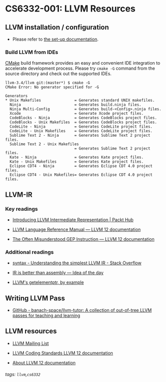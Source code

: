 # CS6332-001: LLVM Resources

## LLVM installation / configuration

* Please refer to [the set-up documentation][llvm-3.4-quick-guide].

### Build LLVM from IDEs

[CMake] build framework provides an easy and convenient IDE integration to accelerate development process. Please try `cmake -G` command from the source directory and check out the supported IDEs.


```bash!
llvm-3.4/llvm git:(master*) $ cmake -G
CMake Error: No generator specified for -G

Generators
* Unix Makefiles               = Generates standard UNIX makefiles.
  Ninja                        = Generates build.ninja files.
  Ninja Multi-Config           = Generates build-<Config>.ninja files.
  Xcode                        = Generate Xcode project files.
  CodeBlocks - Ninja           = Generates CodeBlocks project files.
  CodeBlocks - Unix Makefiles  = Generates CodeBlocks project files.
  CodeLite - Ninja             = Generates CodeLite project files.
  CodeLite - Unix Makefiles    = Generates CodeLite project files.
  Sublime Text 2 - Ninja       = Generates Sublime Text 2 project files.
  Sublime Text 2 - Unix Makefiles
                               = Generates Sublime Text 2 project files.
  Kate - Ninja                 = Generates Kate project files.
  Kate - Unix Makefiles        = Generates Kate project files.
  Eclipse CDT4 - Ninja         = Generates Eclipse CDT 4.0 project files.
  Eclipse CDT4 - Unix Makefiles= Generates Eclipse CDT 4.0 project files.
```

## LLVM-IR

### Key readings

* [Introducing LLVM Intermediate Representation | Packt Hub]

* [LLVM Language Reference Manual — LLVM 12 documentation]

* [The Often Misunderstood GEP Instruction — LLVM 12 documentation]

### Additional readings

* [syntax - Understanding the simplest LLVM IR - Stack Overflow]

* [IR is better than assembly — Idea of the day]

* [LLVM's getelementptr, by example]

[LLVM's getelementptr, by example]:https://blog.yossarian.net/2020/09/19/LLVMs-getelementptr-by-example
[Introducing LLVM Intermediate Representation | Packt Hub]:https://hub.packtpub.com/introducing-llvm-intermediate-representation/

[LLVM's getelementptr, by example]:https://blog.yossarian.net/2020/09/19/LLVMs-getelementptr-by-example

[syntax - Understanding the simplest LLVM IR - Stack Overflow]:https://stackoverflow.com/questions/27447865/understanding-the-simplest-llvm-ir

[LLVM Language Reference Manual — LLVM 12 documentation]:http://llvm.org/docs/LangRef.html

[The Often Misunderstood GEP Instruction — LLVM 12 documentation]:https://llvm.org/docs/GetElementPtr.html

[IR is better than assembly — Idea of the day]:https://idea.popcount.org/2013-07-24-ir-is-better-than-assembly/


## Writing LLVM Pass

* [GitHub - banach-space/llvm-tutor: A collection of out-of-tree LLVM passes for teaching and learning]

## LLVM resources

* [LLVM Mailing List][LLVM Development - Google Groups]

* [LLVM Coding Standards LLVM 12 documentation]

* [About LLVM 12 documentation]


###### tags: `llvm`,`cs6332`


[About LLVM 12 documentation]:https://llvm.org/docs/index.html#

[LLVM Coding Standards LLVM 12 documentation]:https://llvm.org/docs/CodingStandards.html

[LLVM Development - Google Groups]:https://groups.google.com/g/llvm-dev

[cmake]:todo

[llvm-3.4-quick-guide]:todo

[llvm-3.4-doxygen]:todo

[GitHub - banach-space/llvm-tutor: A collection of out-of-tree LLVM passes for teaching and learning]:https://github.com/banach-space/llvm-tutor
